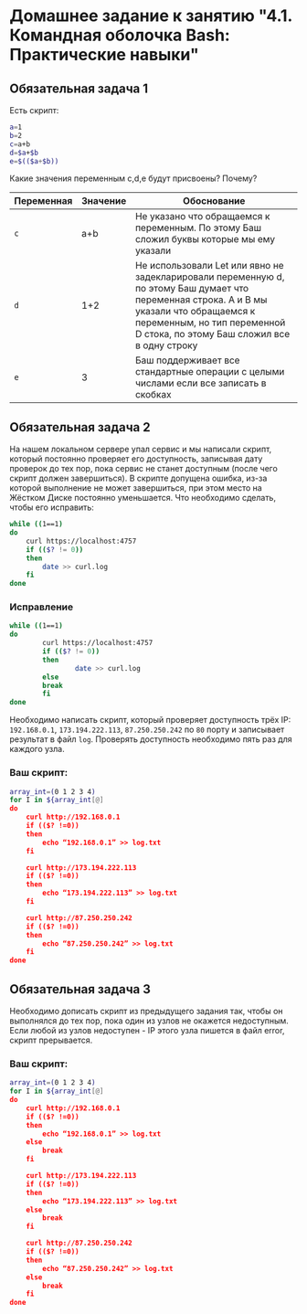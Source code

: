 # Домашнее задание к занятию "4.1. Командная оболочка Bash: Практические навыки"

## Обязательная задача 1

Есть скрипт:
```bash
a=1
b=2
c=a+b
d=$a+$b
e=$(($a+$b))
```

Какие значения переменным c,d,e будут присвоены? Почему?

| Переменная  | Значение | Обоснование |
| ------------- | ------------- | ------------- |
| `c`  | a+b  | Не указано что обращаемся к переменным. По этому Баш сложил буквы которые мы ему указали |
| `d`  | 1+2  | Не использовали Let или явно не задекларировали переменную d, по этому Баш думает что переменная строка. A и B мы указали что обращаемся к переменным, но тип переменной D стока, по этому Баш сложил все в одну строку |
| `e`  | 3    | Баш поддерживает все стандартные операции с целыми числами если все записать в скобках |


## Обязательная задача 2
На нашем локальном сервере упал сервис и мы написали скрипт, который постоянно проверяет его доступность, записывая дату проверок до тех пор, пока сервис не станет доступным (после чего скрипт должен завершиться). В скрипте допущена ошибка, из-за которой выполнение не может завершиться, при этом место на Жёстком Диске постоянно уменьшается. Что необходимо сделать, чтобы его исправить:
```bash
while ((1==1)
do
	curl https://localhost:4757
	if (($? != 0))
	then
		date >> curl.log
	fi
done
```

### Исправление
```bash
while ((1==1)
do
        curl https://localhost:4757
        if (($? != 0))
        then
                date >> curl.log
	    else 
		break
        fi
done
```

Необходимо написать скрипт, который проверяет доступность трёх IP: `192.168.0.1`, `173.194.222.113`, `87.250.250.242` по `80` порту и записывает результат в файл `log`. Проверять доступность необходимо пять раз для каждого узла.

### Ваш скрипт:
```bash
array_int=(0 1 2 3 4)
for I in ${array_int[@]
do
	curl http://192.168.0.1
	if (($? !=0))
	then
		echo “192.168.0.1” >> log.txt
	fi

	curl http://173.194.222.113
	if (($? !=0))
	then
		echo “173.194.222.113” >> log.txt
	fi

	curl http://87.250.250.242
	if (($? !=0))
	then
		echo “87.250.250.242” >> log.txt
	fi	
done
```

## Обязательная задача 3
Необходимо дописать скрипт из предыдущего задания так, чтобы он выполнялся до тех пор, пока один из узлов не окажется недоступным. Если любой из узлов недоступен - IP этого узла пишется в файл error, скрипт прерывается.

### Ваш скрипт:
```bash
array_int=(0 1 2 3 4)
for I in ${array_int[@]
do
	curl http://192.168.0.1
	if (($? !=0))
	then
		echo “192.168.0.1” >> log.txt
	else 
		break
	fi

	curl http://173.194.222.113
	if (($? !=0))
	then
		echo “173.194.222.113” >> log.txt
	else 
		break
	fi

	curl http://87.250.250.242
	if (($? !=0))
	then
		echo “87.250.250.242” >> log.txt
	else 
		break
	fi	
done
```
